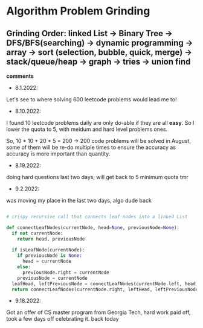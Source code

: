 # Algorithm Problem Grinding

## Grinding Order: linked List -> Binary Tree -> DFS/BFS(searching) -> dynamic programming -> array -> sort (selection, bubble, quick, merge) -> stack/queue/heap -> graph -> tries -> union find

**comments**

- 8.1.2022:

Let's see to where solving 600 leetcode problems would lead me to!

- 8.10.2022:

I found 10 leetcode problems daily are only do-able if they are all **easy**. So I lower the quota to 5, with meidum and hard level problems ones. 

So, 10 * 10 + 20 * 5 = 200 -> 200 code problems will be solved in August, some of them will be re-do multiple times to ensure the accuracy as accuracy is more important than quantity.

- 8.19.2022:

doing hard questions last two days, will get back to 5 minimum quota tmr

- 9.2.2022:

was moving my place in the last two days, algo dude back

~~~py

# crispy recursive call that connects leaf nodes into a linked List

def connectLeafNodes(currentNode, head=None, previousNode=None):
  if not currentNode:
    return head, previousNode
    
  if isLeafNode(currentNode):
    if previousNode is None:
      head = currentNode
    else:
      previousNode.right = currentNode
    previousNode = currentNode
  leafHead, leftPreviousNode = connectLeafNodes(currentNode.left, head, previousNode)
  return connectLeafNodes(currentNode.right, leftHead, leftPreviousNode)
~~~

- 9.18.2022:

Got an offer of CS master program from Georgia Tech, hard work paid off, took a few days off celebrating it. back today
